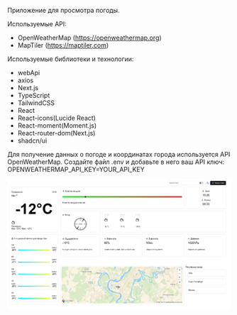 Приложение для просмотра погоды.

Используемые API:

- OpenWeatherMap (https://openweathermap.org)
- MapTiler (https://maptiler.com)

Используемые библиотеки и технологии:

- webApi
- axios
- Next.js
- TypeScript
- TailwindCSS
- React
- React-icons(Lucide React)
- React-moment(Moment.js)
- React-router-dom(Next.js)
- shadcn/ui

Для получение данных о погоде и координатах города используется API OpenWeatherMap.
Создайте файл .env и добавьте в него ваш API ключ:
OPENWEATHERMAP_API_KEY=YOUR_API_KEY

![screenshot_app](screenshot_app.png)

